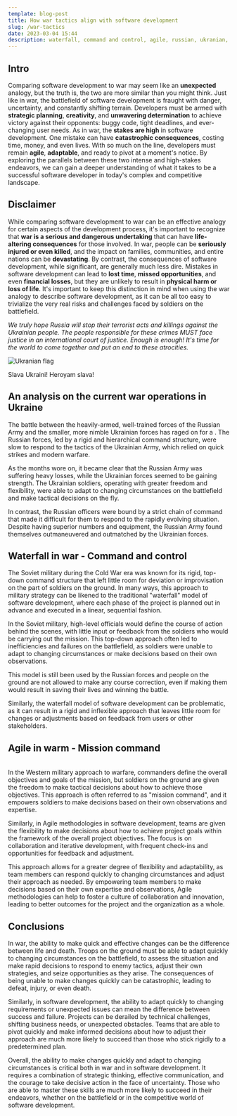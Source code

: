 ```yaml
---
template: blog-post
title: How war tactics align with software development
slug: /war-tactics
date: 2023-03-04 15:44
description: waterfall, command and control, agile, russian, ukranian, war, tactics, learn
---
```

## Intro

Comparing software development to war may seem like an **unexpected** analogy, but the truth is, the two are more similar than you might think. Just like in war, the battlefield of software development is fraught with danger, uncertainty, and constantly shifting terrain. Developers must be armed with **strategic planning**, **creativity**, and **unwavering determination** to achieve victory against their opponents: buggy code, tight deadlines, and ever-changing user needs. As in war, the **stakes are high** in software development. One mistake can have **catastrophic consequences**, costing time, money, and even lives. With so much on the line, developers must remain **agile**, **adaptable**, and ready to pivot at a moment's notice. By exploring the parallels between these two intense and high-stakes endeavors, we can gain a deeper understanding of what it takes to be a successful software developer in today's complex and competitive landscape.

## Disclaimer

While comparing software development to war can be an effective analogy for certain aspects of the development process, it's important to recognize that **war is a serious and dangerous undertaking** that can have **life-altering consequences** for those involved. In war, people can be **seriously injured or even killed**, and the impact on families, communities, and entire nations can be **devastating**. By contrast, the consequences of software development, while significant, are generally much less dire. Mistakes in software development can lead to **lost time**, **missed opportunities**, and even **financial losses**, but they are unlikely to result in **physical harm or loss of life**. It's important to keep this distinction in mind when using the war analogy to describe software development, as it can be all too easy to trivialize the very real risks and challenges faced by soldiers on the battlefield.

*We truly hope Russia will stop their terrorist acts and killings against the Ukrainian people. The people responsible for these crimes MUST face justice in an international court of justice. Enough is enough! It's time for the world to come together and put an end to these atrocities.*

![Ukranian flag](https://cdn.prgloo.com/media/4dee302d155b4c719ad83de470648d2a.jpg?width=100&height=150 "Ukranian flag")

Slava Ukraini! Heroyam slava!

## An analysis on the current war operations in Ukraine

The battle between the heavily-armed, well-trained forces of the Russian Army and the smaller, more nimble Ukrainian forces has raged on for a . The Russian forces, led by a rigid and hierarchical command structure, were slow to respond to the tactics of the Ukrainian Army, which relied on quick strikes and modern warfare. 

As the months wore on, it became clear that the Russian Army was suffering heavy losses, while the Ukrainian forces seemed to be gaining strength. The Ukrainian soldiers, operating with greater freedom and flexibility, were able to adapt to changing circumstances on the battlefield and make tactical decisions on the fly.

In contrast, the Russian officers were bound by a strict chain of command that made it difficult for them to respond to the rapidly evolving situation. Despite having superior numbers and equipment, the Russian Army found themselves outmaneuvered and outmatched by the Ukrainian forces.



## Waterfall in war - Command and control

The Soviet military during the Cold War era was known for its rigid, top-down command structure that left little room for deviation or improvisation on the part of soldiers on the ground. In many ways, this approach to military strategy can be likened to the traditional "waterfall" model of software development, where each phase of the project is planned out in advance and executed in a linear, sequential fashion.

In the Soviet military, high-level officials would define the course of action behind the scenes, with little input or feedback from the soldiers who would be carrying out the mission. This top-down approach often led to inefficiencies and failures on the battlefield, as soldiers were unable to adapt to changing circumstances or make decisions based on their own observations.

T﻿his model is still been used by the Russian forces and people on the ground are not allowed to make any course correction, even if making them would result in saving their lives and winning the battle.

Similarly, the waterfall model of software development can be problematic, as it can result in a rigid and inflexible approach that leaves little room for changes or adjustments based on feedback from users or other stakeholders.



## A﻿gile in warm - Mission command

\
In the Western military approach to warfare, commanders define the overall objectives and goals of the mission, but soldiers on the ground are given the freedom to make tactical decisions about how to achieve those objectives. This approach is often referred to as "mission command", and it empowers soldiers to make decisions based on their own observations and expertise.

Similarly, in Agile methodologies in software development, teams are given the flexibility to make decisions about how to achieve project goals within the framework of the overall project objectives. The focus is on collaboration and iterative development, with frequent check-ins and opportunities for feedback and adjustment.

This approach allows for a greater degree of flexibility and adaptability, as team members can respond quickly to changing circumstances and adjust their approach as needed. By empowering team members to make decisions based on their own expertise and observations, Agile methodologies can help to foster a culture of collaboration and innovation, leading to better outcomes for the project and the organization as a whole.



## C﻿onclusions



In war, the ability to make quick and effective changes can be the difference between life and death. Troops on the ground must be able to adapt quickly to changing circumstances on the battlefield, to assess the situation and make rapid decisions to respond to enemy tactics, adjust their own strategies, and seize opportunities as they arise. The consequences of being unable to make changes quickly can be catastrophic, leading to defeat, injury, or even death.

Similarly, in software development, the ability to adapt quickly to changing requirements or unexpected issues can mean the difference between success and failure. Projects can be derailed by technical challenges, shifting business needs, or unexpected obstacles. Teams that are able to pivot quickly and make informed decisions about how to adjust their approach are much more likely to succeed than those who stick rigidly to a predetermined plan.

Overall, the ability to make changes quickly and adapt to changing circumstances is critical both in war and in software development. It requires a combination of strategic thinking, effective communication, and the courage to take decisive action in the face of uncertainty. Those who are able to master these skills are much more likely to succeed in their endeavors, whether on the battlefield or in the competitive world of software development.